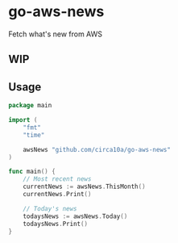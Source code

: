 # go-aws-news

Fetch what's new from AWS

## WIP

## Usage

```go
package main

import (
	"fmt"
	"time"

	awsNews "github.com/circa10a/go-aws-news"
)

func main() {
	// Most recent news
	currentNews := awsNews.ThisMonth()
	currentNews.Print()

	// Today's news
	todaysNews := awsNews.Today()
	todaysNews.Print()
}
```
